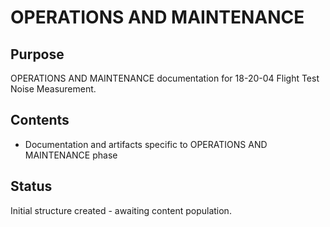 # OPERATIONS AND MAINTENANCE

## Purpose
OPERATIONS AND MAINTENANCE documentation for 18-20-04 Flight Test Noise Measurement.

## Contents
- Documentation and artifacts specific to OPERATIONS AND MAINTENANCE phase

## Status
Initial structure created - awaiting content population.

